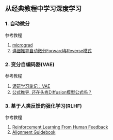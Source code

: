 ## 从经典教程中学习深度学习
### 1. 自动微分
参考教程
1. [micrograd](https://github.com/karpathy/micrograd)
2. [详细推导自动微分Forward与Reverse模式](https://www.bilibili.com/video/BV1PF411h7Ew)
### 2. 变分自编码器(VAE)
参考教程
1. [读研学习笔记：VAE](https://www.xiaohongshu.com/explore/66728ca70000000006007aa7)
2. [公式推导, 还在头疼Diffusion模型公式吗？](https://www.bilibili.com/video/BV1Ax4y1v7CY/)

### 3. 基于人类反馈的强化学习(RLHF)
参考教程
1. [Reinforcement Learning From Human Feedback](https://newfacade.github.io/notes-on-reinforcement-learning/17-ppo-trl.html)
2. [Alignment Guidebook](https://www.notion.so/Alignment-Guidebook-e5c64df77c0a4b528b7951e87337fa78)